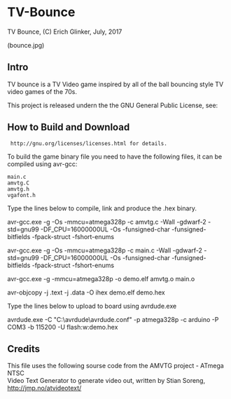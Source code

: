 # TV-Bounce
TV Bounce, (C) Erich Glinker, July, 2017

(bounce.jpg)

## Intro

TV bounce is a TV Video game inspired by all of the 
ball bouncing style TV video games of the 70s.  

  This project is released undern the the GNU General 
  Public License, see:
 
## How to Build and Download 
 
     http://gnu.org/licenses/licenses.html for details.
 
  To build the game binary file you need to have
  the following files, it can be compiled using avr-gcc:
 
 	main.c
 	amvtg.C
 	amvtg.h
 	vgafont.h
 
  Type the lines below to compile, link and produce the .hex binary.
 
  avr-gcc.exe -g -Os -mmcu=atmega328p -c amvtg.c     -Wall -gdwarf-2 -std=gnu99 -DF_CPU=16000000UL -Os -funsigned-char -funsigned-bitfields -fpack-struct -fshort-enums
 
  avr-gcc.exe -g -Os -mmcu=atmega328p -c main.c      -Wall -gdwarf-2 -std=gnu99 -DF_CPU=16000000UL -Os -funsigned-char -funsigned-bitfields -fpack-struct -fshort-enums
 
  avr-gcc.exe -g -mmcu=atmega328p -o demo.elf amvtg.o main.o
 
  avr-objcopy -j .text -j .data -O ihex demo.elf demo.hex 
 
  Type the lines below to upload to board using avrdude.exe
 
  avrdude.exe -C "C:\avrdude\avrdude.conf" -p atmega328p -c arduino -P COM3 -b 115200 -U   flash:w:demo.hex
 
 ## Credits
 
  This file uses the following sourse code from the AMVTG project - ATmega NTSC  
  Video Text Generator to generate video out, written 
  by Stian Soreng, http://jmp.no/atvideotext/
 
 
